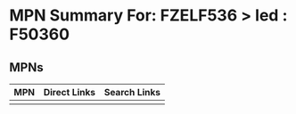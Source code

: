 



# MPN Summary For: FZELF536 > led : F50360

## MPNs
  

|MPN|Direct Links|Search Links|
| :--- | :--- | :--- |
||||
